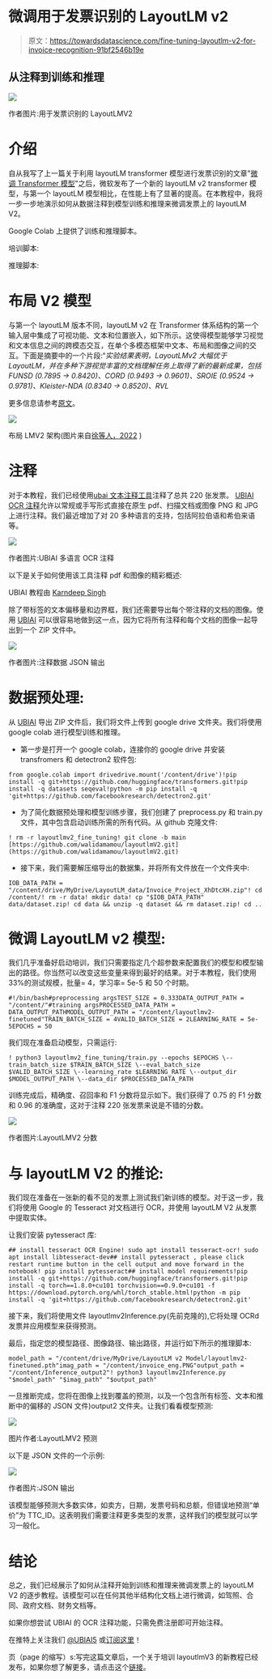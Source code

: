 # 微调用于发票识别的 LayoutLM v2

> 原文：<https://towardsdatascience.com/fine-tuning-layoutlm-v2-for-invoice-recognition-91bf2546b19e>

## 从注释到训练和推理

![](img/1e0b665aead87cadab64d5f9b2eea5fc.png)

作者图片:用于发票识别的 LayoutLMV2

# 介绍

自从我写了上一篇关于利用 layoutLM transformer 模型进行发票识别的文章"[微调 Transformer 模型](/fine-tuning-transformer-model-for-invoice-recognition-1e55869336d4)"之后，微软发布了一个新的 layoutLM v2 transformer 模型，与第一个 layoutLM 模型相比，在性能上有了显著的提高。在本教程中，我将一步一步地演示如何从数据注释到模型训练和推理来微调发票上的 layoutLM V2。

Google Colab 上提供了训练和推理脚本。

培训脚本:

[](https://colab.research.google.com/drive/18gi-OUCv8S_1ttD6AoHD9hCUO_0j35-4?usp=sharing)  

推理脚本:

[](https://colab.research.google.com/drive/1G6fBdP6xHhuT1GdJA1Ntjomx_Um8XMhO?usp=sharing)  

# 布局 V2 模型

与第一个 layoutLM 版本不同，layoutLM v2 在 Transformer 体系结构的第一个输入层中集成了可视功能、文本和位置嵌入，如下所示。这使得模型能够学习视觉和文本信息之间的跨模态交互，在单个多模态框架中文本、布局和图像之间的交互。下面是摘要中的一个片段:“*实验结果表明，LayoutLMv2 大幅优于 LayoutLM，并在多种下游视觉丰富的文档理解任务上取得了新的最新成果，包括 FUNSD (0.7895 → 0.8420)、CORD (0.9493 → 0.9601)、SROIE (0.9524 → 0.9781)、Kleister-NDA (0.8340 → 0.8520)、RVL*

更多信息请参考[原文](https://arxiv.org/pdf/2012.14740.pdf)。

![](img/353b52417f1d648df9bf62b93f77ab61.png)

布局 LMV2 架构(图片来自[徐等人，2022](https://arxiv.org/pdf/2012.14740.pdf) )

# 注释

对于本教程，我们已经使用[ubai 文本注释工具](https://ubiai.tools)注释了总共 220 张发票。 [UBIAI OCR 注释](https://ubiai.tools/live-demo?from=OCR)允许以常规或手写形式直接在原生 pdf、扫描文档或图像 PNG 和 JPG 上进行注释。我们最近增加了对 20 多种语言的支持，包括阿拉伯语和希伯来语等。

![](img/8b7cfb2d31918cd59d571d3560f866d0.png)

作者图片:UBIAI 多语言 OCR 注释

以下是关于如何使用该工具注释 pdf 和图像的精彩概述:

UBIAI 教程由 [Karndeep Singh](https://www.youtube.com/@karndeepsingh)

除了带标签的文本偏移量和边界框，我们还需要导出每个带注释的文档的图像。使用 [UBIAI](https://ubiai.tools) 可以很容易地做到这一点，因为它将所有注释和每个文档的图像一起导出到一个 ZIP 文件中。

![](img/df09f57a9ddbd3629dcae21b2cff8313.png)

作者图片:注释数据 JSON 输出

# 数据预处理:

从 [UBIAI](https://ubiai.tools) 导出 ZIP 文件后，我们将文件上传到 google drive 文件夹。我们将使用 google colab 进行模型训练和推理。

*   第一步是打开一个 google colab，连接你的 google drive 并安装 transfromers 和 detectron2 软件包:

```
from google.colab import drivedrive.mount('/content/drive')!pip install -q git+https://github.com/huggingface/transformers.git!pip install -q datasets seqeval!python -m pip install -q 'git+https://github.com/facebookresearch/detectron2.git'
```

*   为了简化数据预处理和模型训练步骤，我们创建了 preprocess.py 和 train.py 文件，其中包含启动训练所需的所有代码。从 github 克隆文件:

```
! rm -r layoutlmv2_fine_tuning! git clone -b main [https://github.com/walidamamou/layoutlmV2.git](https://github.com/walidamamou/layoutlmV2.git)
```

*   接下来，我们需要解压缩导出的数据集，并将所有文件放在一个文件夹中:

```
IOB_DATA_PATH = "/content/drive/MyDrive/LayoutLM_data/Invoice_Project_XhDtcXH.zip"! cd /content/! rm -r data! mkdir data! cp "$IOB_DATA_PATH" data/dataset.zip! cd data && unzip -q dataset && rm dataset.zip! cd ..
```

# 微调 LayoutLM v2 模型:

我们几乎准备好启动培训，我们只需要指定几个超参数来配置我们的模型和模型输出的路径。你当然可以改变这些变量来得到最好的结果。对于本教程，我们使用 33%的测试规模，批量= 4，学习率= 5e-5 和 50 个时期。

```
#!/bin/bash#preprocessing argsTEST_SIZE = 0.333DATA_OUTPUT_PATH = "/content/"#training argsPROCESSED_DATA_PATH = DATA_OUTPUT_PATHMODEL_OUTPUT_PATH = "/content/layoutlmv2-finetuned"TRAIN_BATCH_SIZE = 4VALID_BATCH_SIZE = 2LEARNING_RATE = 5e-5EPOCHS = 50
```

我们现在准备启动模型，只需运行:

```
! python3 layoutlmv2_fine_tuning/train.py --epochs $EPOCHS \--train_batch_size $TRAIN_BATCH_SIZE \--eval_batch_size $VALID_BATCH_SIZE \--learning_rate $LEARNING_RATE \--output_dir $MODEL_OUTPUT_PATH \--data_dir $PROCESSED_DATA_PATH
```

训练完成后，精确度、召回率和 F1 分数将显示如下。我们获得了 0.75 的 F1 分数和 0.96 的准确度，这对于注释 220 张发票来说是不错的分数。

![](img/4889da3cbdcfd894ced9b526a3d741e9.png)

作者图片:LayoutLMV2 分数

# 与 layoutLM V2 的推论:

我们现在准备在一张新的看不见的发票上测试我们新训练的模型。对于这一步，我们将使用 Google 的 Tesseract 对文档进行 OCR，并使用 layoutLM V2 从发票中提取实体。

让我们安装 pytesseract 库:

```
## install tesseract OCR Engine! sudo apt install tesseract-ocr! sudo apt install libtesseract-dev## install pytesseract , please click restart runtime button in the cell output and move forward in the notebook! pip install pytesseract## install model requirements!pip install -q git+https://github.com/huggingface/transformers.git!pip install -q torch==1.8.0+cu101 torchvision==0.9.0+cu101 -f https://download.pytorch.org/whl/torch_stable.html!python -m pip install -q 'git+https://github.com/facebookresearch/detectron2.git'
```

接下来，我们将使用文件 layoutlmv2Inference.py(先前克隆的),它将处理 OCRd 发票并应用模型来获得预测。

最后，指定您的模型路径、图像路径、输出路径，并运行如下所示的推理脚本:

```
model_path = "/content/drive/MyDrive/LayoutLM v2 Model/layoutlmv2-finetuned.pth"imag_path = "/content/invoice_eng.PNG"output_path = "/content/Inference_output2"! python3 layoutlmv2Inference.py "$model_path" "$imag_path" "$output_path"
```

一旦推断完成，您将在图像上找到覆盖的预测，以及一个包含所有标签、文本和推断中的偏移的 JSON 文件)output2 文件夹。让我们看看模型预测:

![](img/ef44751f8f19311ef121ed4571f698b2.png)

图片作者:LayoutLMV2 预测

以下是 JSON 文件的一个示例:

![](img/63d330cfa01e1345f0e8511c75f29132.png)

作者图片:JSON 输出

该模型能够预测大多数实体，如卖方，日期，发票号码和总额，但错误地预测“单价”为 TTC_ID。这表明我们需要注释更多类型的发票，这样我们的模型就可以学习一般化。

# 结论

总之，我们已经展示了如何从注释开始到训练和推理来微调发票上的 layoutLM V2 的逐步教程。该模型可以在任何其他半结构化文档上进行微调，如驾照、合同、政府文档、财务文档等。

如果你想尝试 UBIAI 的 OCR 注释功能，只需免费注册即可开始注释。

在推特上关注我们 [@UBIAI5](https://twitter.com/UBIAI5) 或[订阅这里](https://walidamamou.medium.com/subscribe)！

页（page 的缩写）s:写完这篇文章后，一个关于培训 layoutlmV3 的新教程已经发布，如果你想了解更多，请点击这个[链接](/fine-tuning-layoutlm-v3-for-invoice-processing-e64f8d2c87cf)。
